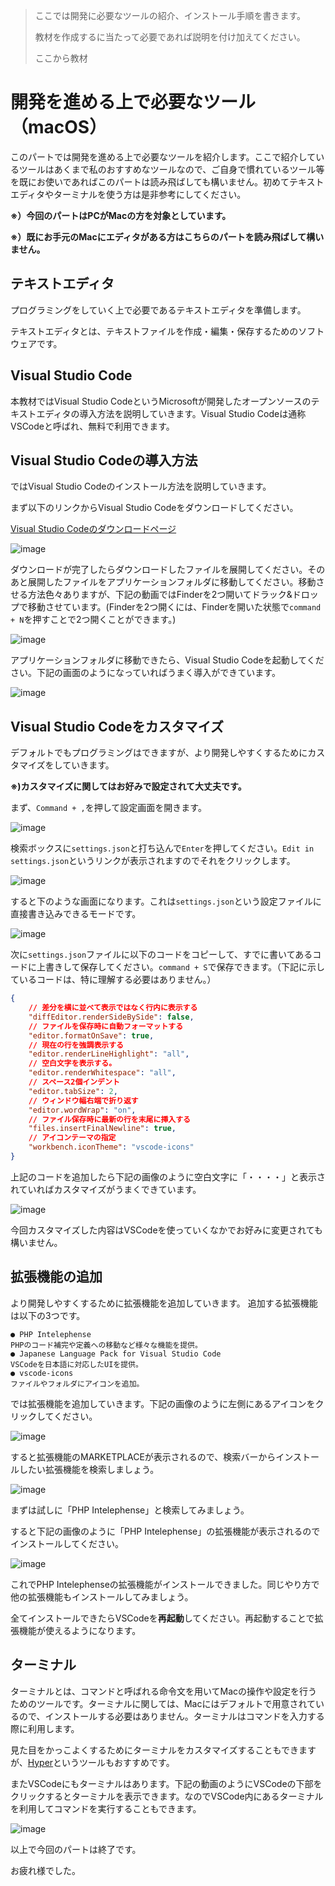 > ここでは開発に必要なツールの紹介、インストール手順を書きます。
>
> 教材を作成するに当たって必要であれば説明を付け加えてください。
>
> ここから教材


# 開発を進める上で必要なツール（macOS）
このパートでは開発を進める上で必要なツールを紹介します。ここで紹介しているツールはあくまで私のおすすめなツールなので、ご自身で慣れているツール等を既にお使いであればこのパートは読み飛ばしても構いません。初めてテキストエディタやターミナルを使う方は是非参考にしてください。

**※）今回のパートはPCがMacの方を対象としています。**

**※）既にお手元のMacにエディタがある方はこちらのパートを読み飛ばして構いません。**


## テキストエディタ
プログラミングをしていく上で必要であるテキストエディタを準備します。

テキストエディタとは、テキストファイルを作成・編集・保存するためのソフトウェアです。


## Visual Studio Code
本教材ではVisual Studio CodeというMicrosoftが開発したオープンソースのテキストエディタの導入方法を説明していきます。Visual Studio Codeは通称VSCodeと呼ばれ、無料で利用できます。


## Visual Studio Codeの導入方法
ではVisual Studio Codeのインストール方法を説明していきます。

まず以下のリンクからVisual Studio Codeをダウンロードしてください。

[Visual Studio Codeのダウンロードページ](https://code.visualstudio.com/)

![image](https://i.gyazo.com/ff452316e9ce484a7740129f9e0eeedf.png)

ダウンロードが完了したらダウンロードしたファイルを展開してください。そのあと展開したファイルをアプリケーションフォルダに移動してください。移動させる方法色々ありますが、下記の動画ではFinderを2つ開いてドラック&ドロップで移動させています。(Finderを2つ開くには、Finderを開いた状態で`command + N`を押すことで2つ開くことができます。)

![image](https://i.gyazo.com/917887a28214f07429f731b61f49a114.gif)

アプリケーションフォルダに移動できたら、Visual Studio Codeを起動してください。下記の画面のようになっていればうまく導入ができています。

![image](https://i.gyazo.com/3a9c885cbe0dbf2758f7162c859f569d.png)


## Visual Studio Codeをカスタマイズ
デフォルトでもプログラミングはできますが、より開発しやすくするためにカスタマイズをしていきます。

**※)カスタマイズに関してはお好みで設定されて大丈夫です。**

まず、`Command + ,`を押して設定画面を開きます。

![image](https://i.gyazo.com/3f73f9773290bcd25ded645ff3f35427.png)

検索ボックスに`settings.json`と打ち込んで`Enter`を押してください。`Edit in settings.json`というリンクが表示されますのでそれをクリックします。

![image](https://camo.githubusercontent.com/a3d28720d86b33ca9c998cc3d1cbb10e8b89a33b/68747470733a2f2f692e6779617a6f2e636f6d2f65636465633332376536333662396339396233373565336264626534393238342e706e67)

すると下のような画面になります。これは`settings.json`という設定ファイルに直接書き込みできるモードです。

![image](https://camo.githubusercontent.com/13f2f7cee29910890f0a0347fefd8e8189e7f359/68747470733a2f2f692e6779617a6f2e636f6d2f39323866333132633835613735343431303663393261656633366163643763342e706e67)

次に`settings.json`ファイルに以下のコードをコピーして、すでに書いてあるコードに上書きして保存してください。`command + S`で保存できます。（下記に示しているコードは、特に理解する必要はありません。）

```json
{
    // 差分を横に並べて表示ではなく行内に表示する
    "diffEditor.renderSideBySide": false,
    // ファイルを保存時に自動フォーマットする
    "editor.formatOnSave": true,
    // 現在の行を強調表示する
    "editor.renderLineHighlight": "all",
    // 空白文字を表示する。
    "editor.renderWhitespace": "all",
    // スペース2個インデント
    "editor.tabSize": 2,
    // ウィンドウ幅右端で折り返す
    "editor.wordWrap": "on",
    // ファイル保存時に最新の行を末尾に挿入する
    "files.insertFinalNewline": true,
    // アイコンテーマの指定
    "workbench.iconTheme": "vscode-icons"
}
```

上記のコードを追加したら下記の画像のように空白文字に「・・・・」と表示されていればカスタマイズがうまくできています。

![image](https://i.gyazo.com/02b74ac567ed7249b426a9d8e92bf685.png)

今回カスタマイズした内容はVSCodeを使っていくなかでお好みに変更されても構いません。


## 拡張機能の追加
より開発しやすくするために拡張機能を追加していきます。
追加する拡張機能は以下の3つです。

```
● PHP Intelephense
PHPのコード補完や定義への移動など様々な機能を提供。
● Japanese Language Pack for Visual Studio Code
VSCodeを日本語に対応したUIを提供。
● vscode-icons
ファイルやフォルダにアイコンを追加。
```

では拡張機能を追加していきます。下記の画像のように左側にあるアイコンをクリックしてください。

![image](https://i.gyazo.com/c177323e905539c651386e738b689e99.png)

すると拡張機能のMARKETPLACEが表示されるので、検索バーからインストールしたい拡張機能を検索しましょう。

![image](https://i.gyazo.com/182e29f848be2617b979606d4ae0dcd5.png)

まずは試しに「PHP Intelephense」と検索してみましょう。

すると下記の画像のように「PHP Intelephense」の拡張機能が表示されるのでインストールしてください。

![image](https://i.gyazo.com/f2aab5e0d20853c6b7e3b08fea56683a.png)

これでPHP Intelephenseの拡張機能がインストールできました。同じやり方で他の拡張機能もインストールしてみましょう。

全てインストールできたらVSCodeを**再起動**してください。再起動することで拡張機能が使えるようになります。


## ターミナル
ターミナルとは、コマンドと呼ばれる命令文を用いてMacの操作や設定を行うためのツールです。ターミナルに関しては、Macにはデフォルトで用意されているので、インストールする必要はありません。ターミナルはコマンドを入力する際に利用します。

見た目をかっこよくするためにターミナルをカスタマイズすることもできますが、[Hyper](https://hyper.is/)というツールもおすすめです。

またVSCodeにもターミナルはあります。下記の動画のようにVSCodeの下部をクリックするとターミナルを表示できます。なのでVSCode内にあるターミナルを利用してコマンドを実行することもできます。

![image](https://i.gyazo.com/7abaa72bf4a755af90822a45717798c9.gif)

以上で今回のパートは終了です。

お疲れ様でした。
